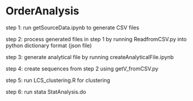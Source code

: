 # OrderAnalysis

step 1: run getSourceData.ipynb to generate CSV files

step 2: process generated files in step 1 by running ReadfromCSV.py into python dictionary format (json file)

step 3: generate analytical file by running createAnalyticalFile.ipynb

step 4: create sequences from step 2 using getV_fromCSV.py

step 5: run LCS_clustering.R for clustering

step 6: run stata StatAnalysis.do
